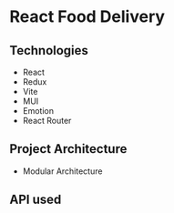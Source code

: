 # React Food Delivery

## Technologies
- React
- Redux
- Vite
- MUI
- Emotion
- React Router

## Project Architecture
- Modular Architecture

## API used
